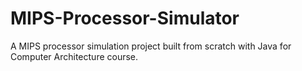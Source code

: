 # MIPS-Processor-Simulator
A MIPS processor simulation project built from scratch with Java for Computer Architecture course.
